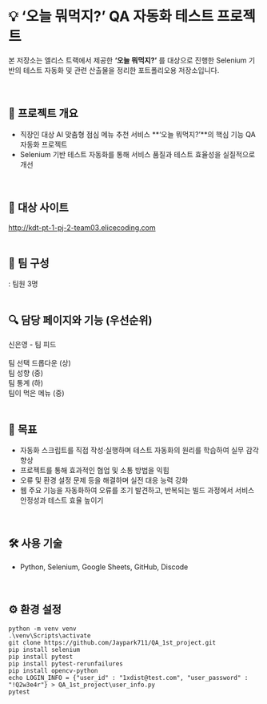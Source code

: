 # 💡 ‘오늘 뭐먹지?’ QA 자동화 테스트 프로젝트

본 저장소는 엘리스 트랙에서 제공한 **‘오늘 뭐먹지?’** 를 대상으로 진행한 Selenium 기반의 테스트 자동화 및 관련 산출물을 정리한 포트폴리오용 저장소입니다.

<br>

## 📌 프로젝트 개요
- 직장인 대상 AI 맞춤형 점심 메뉴 추천 서비스 **‘오늘 뭐먹지?’**의 핵심 기능 QA 자동화 프로젝트
- Selenium 기반 테스트 자동화를 통해 서비스 품질과 테스트 효율성을 실질적으로 개선
<br>

## 🔗 대상 사이트
http://kdt-pt-1-pj-2-team03.elicecoding.com
<br>
<br>

## 👥 팀 구성
: 팀원 3명
<br>
<br>

## 🔍 담당 페이지와 기능 (우선순위)

신은영 - 팀 피드
<br>
<br>
팀 선택 드롭다운 (상)
<br>
팀 성향 (중)
<br>
팀 통계 (하)
<br>
팀이 먹은 메뉴 (중)
<br>
<br>


## 🧪 목표
- 자동화 스크립트를 직접 작성·실행하며 테스트 자동화의 원리를 학습하여 실무 감각 향상
- 프로젝트를 통해 효과적인 협업 및 소통 방법을 익힘
- 오류 및 환경 설정 문제 등을 해결하며 실전 대응 능력 강화
- 웹 주요 기능을 자동화하여 오류를 조기 발견하고, 반복되는 빌드 과정에서 서비스 안정성과 테스트 효율 높이기
<br>


## 🛠 사용 기술
- Python, Selenium, Google Sheets, GitHub, Discode
<br>


## ⚙️ 환경 설정

```
python -m venv venv
.\venv\Scripts\activate
git clone https://github.com/Jaypark711/QA_1st_project.git
pip install selenium
pip install pytest
pip install pytest-rerunfailures
pip install opencv-python
echo LOGIN_INFO = {"user_id" : "1xdist@test.com", "user_password" : "!Q2w3e4r"} > QA_1st_project\user_info.py
pytest
```
